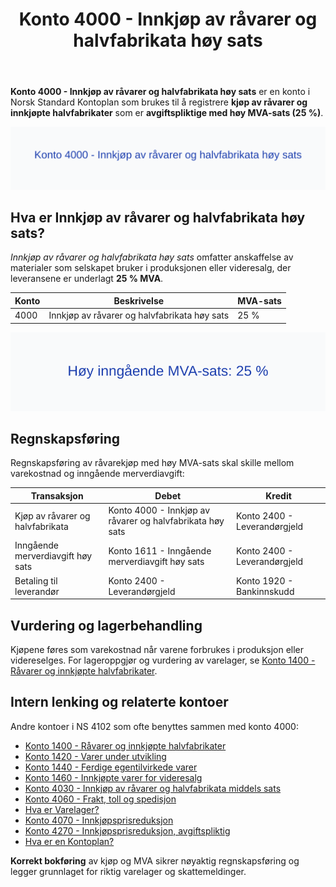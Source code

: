 ﻿---
title: "Konto 4000 - Innkjøp av råvarer og halvfabrikata høy sats"
seoTitle: "4000-innkjop-av-raavarer-og-halvfabrikata-hoy-sats"
meta_description: '**Konto 4000 - Innkjøp av råvarer og halvfabrikata høy sats** er en konto i Norsk Standard Kontoplan som brukes til å registrere **kjøp av råvarer og innk...'
slug: 4000-innkjop-av-raavarer-og-halvfabrikata-hoy-sats
type: blog
layout: pages/single
---

**Konto 4000 - Innkjøp av råvarer og halvfabrikata høy sats** er en konto i Norsk Standard Kontoplan som brukes til å registrere **kjøp av råvarer og innkjøpte halvfabrikater** som er **avgiftspliktige med høy MVA-sats (25 %)**.

![Illustrasjon av konto 4000 Innkjøp av råvarer og halvfabrikata høy sats](4000-innkjop-av-raavarer-og-halvfabrikata-hoy-sats-image.svg)

## Hva er Innkjøp av råvarer og halvfabrikata høy sats?

*Innkjøp av råvarer og halvfabrikata høy sats* omfatter anskaffelse av materialer som selskapet bruker i produksjonen eller videresalg, der leveransene er underlagt **25 % MVA**.

| Konto | Beskrivelse                                              | MVA-sats |
|-------|----------------------------------------------------------|----------|
| 4000  | Innkjøp av råvarer og halvfabrikata høy sats             | 25 %     |

![Høy inngående MVA-sats 25 %](4000-mva-hoy-sats.svg)

## Regnskapsføring

Regnskapsføring av råvarekjøp med høy MVA-sats skal skille mellom varekostnad og inngående merverdiavgift:

| Transaksjon                          | Debet                                                      | Kredit                            |
|--------------------------------------|------------------------------------------------------------|-----------------------------------|
| Kjøp av råvarer og halvfabrikata     | Konto 4000 - Innkjøp av råvarer og halvfabrikata høy sats    | Konto 2400 - Leverandørgjeld      |
| Inngående merverdiavgift høy sats    | Konto 1611 - Inngående merverdiavgift høy sats             | Konto 2400 - Leverandørgjeld      |
| Betaling til leverandør              | Konto 2400 - Leverandørgjeld                                | Konto 1920 - Bankinnskudd         |

## Vurdering og lagerbehandling

Kjøpene føres som varekostnad når varene forbrukes i produksjon eller videreselges. For lageroppgjør og vurdering av varelager, se [Konto 1400 - Råvarer og innkjøpte halvfabrikater](/blogs/kontoplan/1400-raavarer-og-innkjopte-halvfabrikater "Konto 1400 - Råvarer og innkjøpte halvfabrikater").

## Intern lenking og relaterte kontoer

Andre kontoer i NS 4102 som ofte benyttes sammen med konto 4000:

* [Konto 1400 - Råvarer og innkjøpte halvfabrikater](/blogs/kontoplan/1400-raavarer-og-innkjopte-halvfabrikater "Konto 1400 - Råvarer og innkjøpte halvfabrikater")
* [Konto 1420 - Varer under utvikling](/blogs/kontoplan/1420-varer-under-utvikling "Konto 1420 - Varer under utvikling")
* [Konto 1440 - Ferdige egentilvirkede varer](/blogs/kontoplan/1440-ferdige-egentilvirkede-varer "Konto 1440 - Ferdige egentilvirkede varer")
* [Konto 1460 - Innkjøpte varer for videresalg](/blogs/kontoplan/1460-innkjopte-varer-for-videresalg "Konto 1460 - Innkjøpte varer for videresalg")
* [Konto 4030 - Innkjøp av råvarer og halvfabrikata middels sats](/blogs/kontoplan/4030-innkjop-av-raavarer-og-halvfabrikata-middels-sats "Konto 4030 - Innkjøp av råvarer og halvfabrikata middels sats")
* [Konto 4060 - Frakt, toll og spedisjon](/blogs/kontoplan/4060-frakt-toll-og-spedisjon "Konto 4060 - Frakt, toll og spedisjon")
* [Hva er Varelager?](/blogs/regnskap/hva-er-varelager "Hva er Varelager? Komplett Guide til Lagerføring og Verdivurdering")
* [Konto 4070 - Innkjøpsprisreduksjon](/blogs/kontoplan/4070-innkjopsprisreduksjon "Konto 4070 - Innkjøpsprisreduksjon")
* [Konto 4270 - Innkjøpsprisreduksjon, avgiftspliktig](/blogs/kontoplan/4270-innkjopsprisreduksjon-avgiftspliktig "Konto 4270 - Innkjøpsprisreduksjon, avgiftspliktig")
* [Hva er en Kontoplan?](/blogs/regnskap/hva-er-kontoplan "Hva er en Kontoplan? Komplett Guide til Kontoplaner i Norsk Regnskap")

**Korrekt bokføring** av kjøp og MVA sikrer nøyaktig regnskapsføring og legger grunnlaget for riktig varelager og skattemeldinger.






